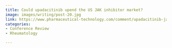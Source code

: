 ```yaml
---
title: Could upadacitinib upend the US JAK inhibitor market?
image: images/writing/post-20.jpg
link: https://www.pharmaceutical-technology.com/comment/upadacitinib-jak-inhibitor-market/
categories:
- Conference Review
- Rheumatology

---
```

